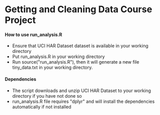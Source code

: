 # Getting and Cleaning Data Course Project

#### How to use run_analysis.R
* Ensure that UCI HAR Dataset dataset is available in your working directory
* Put run_analysis.R in your working directory
* Run source("run_analysis.R"), then it will generate a new file tiny_data.txt in your working directory.

#### Dependencies
* The script downloads and unzip UCI HAR Dataset to your working directory if you have not done so
* run_analysis.R file requires "dplyr" and will install the dependencies automatically if not installed
